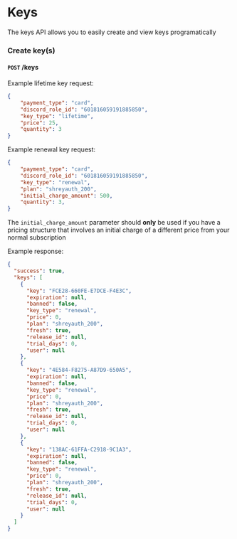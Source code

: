 # Keys

The keys API allows you to easily create and view keys programatically

### Create key(s)

#### `POST` **/keys**
Example lifetime key request:
```json
{
	"payment_type": "card",
	"discord_role_id": "601816059191885850",
	"key_type": "lifetime",
	"price": 25,
	"quantity": 3
}
```

Example renewal key request:
```json
{
    "payment_type": "card",
    "discord_role_id": "601816059191885850",
    "key_type": "renewal",
    "plan": "shreyauth_200",
    "initial_charge_amount": 500,
    "quantity": 3,
}
```
The `initial_charge_amount` parameter should **only** be used if you have a pricing structure that involves an initial charge of a different price from your normal subscription

Example response:
```json
{
  "success": true,
  "keys": [
    {
      "key": "FCE28-660FE-E7DCE-F4E3C",
      "expiration": null,
      "banned": false,
      "key_type": "renewal",
      "price": 0,
      "plan": "shreyauth_200",
      "fresh": true,
      "release_id": null,
      "trial_days": 0,
      "user": null
    },
    {
      "key": "4E584-F8275-A87D9-650A5",
      "expiration": null,
      "banned": false,
      "key_type": "renewal",
      "price": 0,
      "plan": "shreyauth_200",
      "fresh": true,
      "release_id": null,
      "trial_days": 0,
      "user": null
    },
    {
      "key": "138AC-61FFA-C2918-9C1A3",
      "expiration": null,
      "banned": false,
      "key_type": "renewal",
      "price": 0,
      "plan": "shreyauth_200",
      "fresh": true,
      "release_id": null,
      "trial_days": 0,
      "user": null
    }
  ]
}
```
